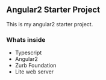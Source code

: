 ## Angular2 Starter Project

This is my angular2 starter project. 

### Whats inside
- Typescript
- Angular2
- Zurb Foundation
- Lite web server 
